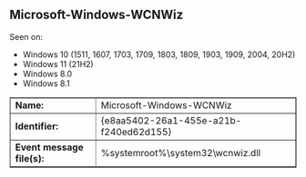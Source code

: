 ## Microsoft-Windows-WCNWiz

Seen on:
* Windows 10 (1511, 1607, 1703, 1709, 1803, 1809, 1903, 1909, 2004, 20H2)
* Windows 11 (21H2)
* Windows 8.0
* Windows 8.1

<table border="1" class="docutils">
  <tbody>
    <tr>
      <td><b>Name:</b></td>
      <td>Microsoft-Windows-WCNWiz</td>
    </tr>
    <tr>
      <td><b>Identifier:</b></td>
      <td>{e8aa5402-26a1-455e-a21b-f240ed62d155}</td>
    </tr>
    <tr>
      <td><b>Event message file(s):</b></td>
      <td>%systemroot%\system32\wcnwiz.dll</td>
    </tr>
  </tbody>
</table>

&nbsp;

